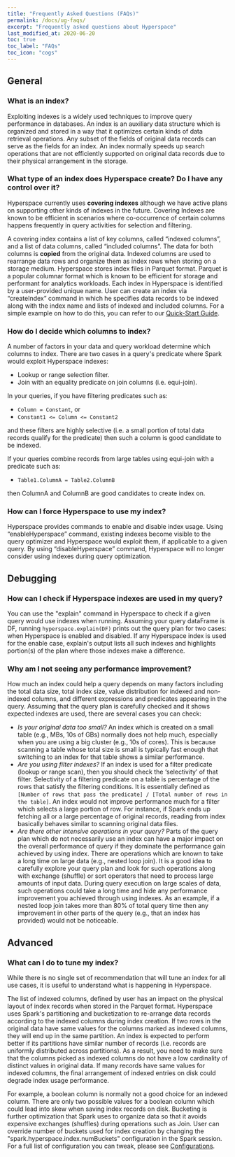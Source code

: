 ```yaml
---
title: "Frequently Asked Questions (FAQs)"
permalink: /docs/ug-faqs/
excerpt: "Frequently asked questions about Hyperspace"
last_modified_at: 2020-06-20
toc: true
toc_label: "FAQs"
toc_icon: "cogs"
---
```


## General
### What is an index?
Exploiting indexes is a widely used techniques to improve query performance in databases.
An index is an auxiliary data structure which is organized and stored in a way that it 
optimizes certain kinds of data retrieval operations. Any subset of the fields of 
original data records can serve as the fields for an index. An index normally speeds up 
search operations that are not efficiently supported on original data records due to 
their physical arrangement in the storage.

### What type of an index does Hyperspace create? Do I have any control over it?
Hyperspace currently uses **covering indexes** although we have active plans on supporting
other kinds of indexes in the future. Covering Indexes are known to be efficient in 
scenarios where co-occurrence of certain columns happens frequently in query activities 
for selection and filtering.

A covering index contains a list of key columns, called “indexed columns”, and a list of 
data columns, called “included columns”. The data for both columns is **copied** from 
the original data. Indexed columns are used to rearrange data rows and organize them 
as index rows when storing on a storage medium. Hyperspace stores index files in 
Parquet format. Parquet is a popular columnar format which is known to be efficient 
for storage and performant for analytics workloads. Each index in Hyperspace is 
identified by a user-provided unique name. User can create an index via “createIndex” 
command in which he specifies data records to be indexed along with the index name 
and lists of indexed and included columns. For a simple example on how to do this,
you can refer to our [Quick-Start Guide](https://microsoft.github.io/hyperspace/docs/ug-quick-start-guide/).

### How do I decide which columns to index?
A number of factors in your data and query workload determine which columns to index. 
There are two cases in a query's predicate where Spark would exploit Hyperspace indexes: 
* Lookup or range selection filter.
* Join with an equality predicate on join columns (i.e. equi-join).

In your queries, if you have filtering predicates such as:
* `Column = Constant`, or 
* `Constant1 <= Column <= Constant2` 

and these filters are highly selective (i.e. a small portion of total data records 
qualify for the predicate) then such a column is good candidate to be indexed.

If your queries combine records from large tables using equi-join with a predicate such as: 
* `Table1.ColumnA = Table2.ColumnB` 

then ColumnA and ColumnB are good candidates to create index on.

### How can I force Hyperspace to use my index?
Hyperspace provides commands to enable and disable index usage. Using “enableHyperspace” 
command, existing indexes become visible to the query optimizer and Hyperspace would 
exploit them, if applicable to a given query. By using “disableHyperspace” command, 
Hyperspace will no longer consider using indexes during query optimization.

## Debugging

### How can I check if Hyperspace indexes are used in my query?
You can use the "explain" command in Hyperspace to check if a given query would use 
indexes when running. Assuming your query dataFrame is DF, running `hyperspace.explain(DF)` 
prints out the query plan for two cases: when Hyperspace is enabled and disabled. 
If any Hyperspace index is used for the enable case, explain's output lists all such 
indexes and highlights portion(s) of the plan where those indexes make a difference.

### Why am I not seeing any performance improvement?
How much an index could help a query depends on many factors including the total 
data size, total index size, value distribution for indexed and non-indexed columns, 
and different expressions and predicates appearing in the query. Assuming that the 
query plan is carefully checked and it shows expected indexes are used, there are 
several cases you can check: 

* _Is your original data too small?_ 
  An index which is created on a small table (e.g., MBs, 10s of GBs) normally does 
  not help much, especially when you are using a big cluster (e.g., 10s of cores). 
  This is because scanning a table whose total size is small is typically fast 
  enough that switching to an index for that table shows a similar performance.
* _Are you using filter indexes?_ 
  If an index is used for a filter predicate (lookup or range scan), then you 
  should check the ‘selectivity’ of that filter. Selectivity of a filtering predicate 
  on a table is percentage of the rows that satisfy the filtering conditions. It 
  is essentially defined as 
  `[Number of rows that pass the predicate] / [Total number of rows in the table]`. 
  An index would not improve performance much for a filter which selects a large 
  portion of row. For instance, if Spark ends up fetching all or a large percentage 
  of original records, reading from index basically behaves similar to scanning 
  original data files. 
* _Are there other intensive operations in your query?_
  Parts of the query plan which do not necessarily use an index can have a major 
  impact on the overall performance of query if they dominate the performance 
  gain achieved by using index. There are operations which are known to take a 
  long time on large data (e.g., nested loop join). It is a good idea to 
  carefully explore your query plan and look for such operations along with 
  exchange (shuffle) or sort operators that need to process large amounts of 
  input data. During query execution on large scales of data, such operations 
  could take a long time and hide any performance improvement you achieved 
  through using indexes. As an example, if a nested loop join takes more than 
  80% of total query time then any improvement in other parts of the query 
  (e.g., that an index has provided) would not be noticeable.

## Advanced

### What can I do to tune my index?
While there is no single set of recommendation that will tune an index for all
use cases, it is useful to understand what is happening in Hyperspace. 

The list of indexed columns, defined by user has an impact on the physical 
layout of index records when stored in the Parquet format. Hyperspace uses 
Spark's partitioning and bucketization to re-arrange data records according 
to the indexed columns during index creation. If two rows in the original 
data have same values for the columns marked as indexed columns, they will 
end up in the same partition. An index is expected to perform better if its 
partitions have similar number of records (i.e. records are uniformly 
distributed across partitions). As a result, you need to make sure that the 
columns picked as indexed columns do not have a low cardinality of distinct 
values in original data. If many records have same values for indexed 
columns, the final arrangement of indexed entries on disk could degrade 
index usage performance. 

For example, a boolean column is normally not a good choice for an indexed 
column. There are only two possible values for a boolean column which could 
lead into skew when saving index records on disk. Bucketing is further 
optimization that Spark uses to organize data so that it avoids expensive 
exchanges (shuffles) during operations such as Join. User can override 
number of buckets used for index creation by changing the 
"spark.hyperspace.index.numBuckets" configuration in the Spark session. For
a full list of configuration you can tweak, please see 
[Configurations](https://microsoft.github.io/hyperspace/docs/ug-configuration/).
